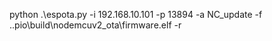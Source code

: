 python .\espota.py -i 192.168.10.101 -p 13894 -a NC_update -f .\.pio\build\nodemcuv2_ota\firmware.elf -r